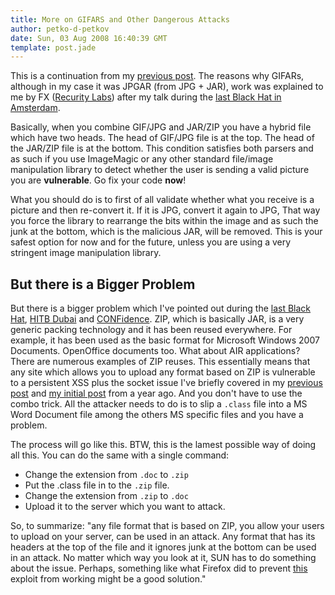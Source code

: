 ```yaml
---
title: More on GIFARS and Other Dangerous Attacks
author: petko-d-petkov
date: Sun, 03 Aug 2008 16:40:39 GMT
template: post.jade
---
```


This is a continuation from my [previous post](/blog/gifars-and-other-issues/). The reasons why GIFARs, although in my case it was JPGAR (from JPG + JAR), work was explained to me by FX ([Recurity Labs](http://www.recurity-labs.com/)) after my talk during the [last Black Hat in Amsterdam](/blog/black-hat-europe-2008/).

Basically, when you combine GIF/JPG and JAR/ZIP you have a hybrid file which have two heads. The head of GIF/JPG file is at the top. The head of the JAR/ZIP file is at the bottom. This condition satisfies both parsers and as such if you use ImageMagic or any other standard file/image manipulation library to detect whether the user is sending a valid picture you are **vulnerable**. Go fix your code **now**!

What you should do is to first of all validate whether what you receive is a picture and then re-convert it. If it is JPG, convert it again to JPG, That way you force the library to rearrange the bits within the image and as such the junk at the bottom, which is the malicious JAR, will be removed. This is your safest option for now and for the future, unless you are using a very stringent image manipulation library.

## But there is a Bigger Problem

But there is a bigger problem which I've pointed out during the [last Black Hat](/blog/black-hat-europe-2008/), [HITB Dubai](/blog/hitb-dubai-2008/) and [CONFidence](/blog/confidence-2008/). ZIP, which is basically JAR, is a very generic packing technology and it has been reused everywhere. For example, it has been used as the basic format for Microsoft Windows 2007 Documents. OpenOffice documents too. What about AIR applications? There are numerous examples of ZIP reuses. This essentially means that any site which allows you to upload any format based on ZIP is vulnerable to a persistent XSS plus the socket issue I've briefly covered in my [previous post](/blog/gifars-and-other-issues/) and [my initial post](/blog/java-jar-attacks-and-features/) from a year ago. And you don't have to use the combo trick. All the attacker needs to do is to slip a `.class` file into a MS Word Document file among the others MS specific files and you have a problem.

The process will go like this. BTW, this is the lamest possible way of doing all this. You can do the same with a single command:

* Change the extension from `.doc` to `.zip`
* Put the .class file in to the `.zip` file.
* Change the extension from `.zip` to `.doc`
* Upload it to the server which you want to attack.

So, to summarize: "any file format that is based on ZIP, you allow your users to upload on your server, can be used in an attack. Any format that has its headers at the top of the file and it ignores junk at the bottom can be used in an attack. No matter which way you look at it, SUN has to do something about the issue. Perhaps, something like what Firefox did to prevent [this](/blog/0day-quicktime-pwns-firefox/) exploit from working might be a good solution."
